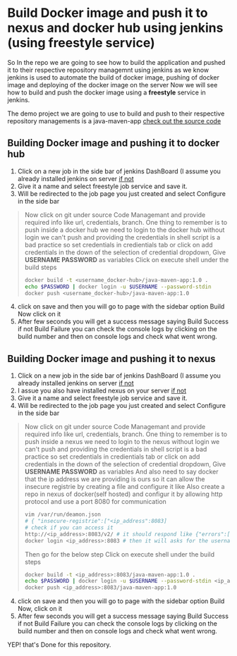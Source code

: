# Build Docker image and push it to nexus and docker hub using jenkins (using freestyle service)

So In the repo we are going to see how to build the application and pushed it to their respective repository managemnt using jenkins
as we know jenkins is used to automate the build of docker image, pushing of docker image and deploying of the docker image on the server Now we will see how to build and push the docker image using a **freestyle** service in jenkins.

The demo project we are going to use to build and push to their respective repository managements is a java-maven-app
[check out the source code](https://github.com/Hemanth42d/java-maven-app-learning-jenkins.git)

## Building Docker image and pushing it to docker hub

1. Click on a new job in the side bar of jenkins DashBoard (I assume you already installed jenkins on server [if not](https://github.com/Hemanth42d/install-jenkins-on-server.git)
2. Give it a name and select freestyle job service and save it.
3. Will be redirected to the job page you just created and select Configure in the side bar
> Now click on git under source Code Managemant and provide required info like url, credentials, branch.
> One thing to remember is to push inside a docker hub we need to login to the docker hub without login we can't push and providing the credentials in shell script is a bad practice so set credentials in credientials tab or click on add credentials in the down of the selection of credential dropdown, Give **USERNAME PASSWORD** as variables
> Click on execute shell under the build steps
> ```bash
> docker build -t <username_docker-hub>/java-maven-app:1.0 .
> echo $PASSWORD | docker login -u $USERNAME --password-stdin 
> docker push <username_docker-hub>/java-maven-app:1.0
> ```
4. click on save and then you will go to page with the sidebar option Build Now click on it
5. After few seconds you will get a success message saying Build Success if not Build Failure you can check the console logs by clicking on the build number and then on console logs and check what went wrong.



## Building Docker image and pushing it to nexus

1. Click on a new job in the side bar of jenkins DashBoard (I assume you already installed jenkins on server [if not](https://github.com/Hemanth42d/install-jenkins-on-server.git)
2. I assue you also have installed nexus on your server [if not](https://github.com/Hemanth42d/nexus-download-on-server.git)
3. Give it a name and select freestyle job service and save it.
4. Will be redirected to the job page you just created and select Configure in the side bar
> Now click on git under source Code Managemant and provide required info like url, credentials, branch.
> One thing to remember is to push inside a nexus  we need to login to the nexus without login we can't push and providing the credentials in shell script is a bad practice so set credentials in credientials tab or click on add credentials in the down of the selection of credential dropdown, Give **USERNAME PASSWORD** as variables
> And also need to say docker that the ip address we are providing is ours so it can allow the insecure registrie by creating a file and configure it like
> Also create a repo in nexus of docker(self hosted) and configur it by allowing http protocol and use a port 8080 for communication
>```bash
>vim /var/run/deamon.json
># { "insecure-registrie":["<ip_address":8083]
># check if you can access it
>http://<ip_address>:8083/v2/ # it should respond like {"errors":[{"code":"UNAUTHORIZED","message":"access to the requested resource is not authorized","detail":null}]} it means we are not loged in
>docker login <ip_address>:8083 # then it will asks for the username and password and it should shows Login Succed!
>```
>Then go for the below step 
>Click on execute shell under the build steps
>```bash
>docker build -t <ip_address>:8083/java-maven-app:1.0 .
>echo $PASSWORD | docker login -u $USERNAME --password-stdin <ip_address>:8083
>docker push <ip_address>:8083/java-maven-app:1.0
>```
4. click on save and then you will go to page with the sidebar option Build Now, click on it
5. After few seconds you will get a success message saying Build Success if not Build Failure you can check the console logs by clicking on the build number and then on console logs and check what went wrong.

YEP! that's Done for this repository.
  
  
